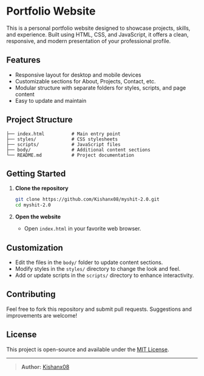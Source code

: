 # Portfolio Website

This is a personal portfolio website designed to showcase projects, skills, and experience. Built using HTML, CSS, and JavaScript, it offers a clean, responsive, and modern presentation of your professional profile.

## Features

- Responsive layout for desktop and mobile devices
- Customizable sections for About, Projects, Contact, etc.
- Modular structure with separate folders for styles, scripts, and page content
- Easy to update and maintain

## Project Structure

```
├── index.html          # Main entry point
├── styles/             # CSS stylesheets
├── scripts/            # JavaScript files
├── body/               # Additional content sections
└── README.md           # Project documentation
```

## Getting Started

1. **Clone the repository**
   ```bash
   git clone https://github.com/Kishanx08/myshit-2.0.git
   cd myshit-2.0
   ```

2. **Open the website**
   - Open `index.html` in your favorite web browser.

## Customization

- Edit the files in the `body/` folder to update content sections.
- Modify styles in the `styles/` directory to change the look and feel.
- Add or update scripts in the `scripts/` directory to enhance interactivity.

## Contributing

Feel free to fork this repository and submit pull requests. Suggestions and improvements are welcome!

## License

This project is open-source and available under the [MIT License](LICENSE).

---

> **Author:** [Kishanx08](https://github.com/Kishanx08)
